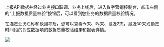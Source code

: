 上报API数据并经过业务接口联调、业务上线后，进入数字营销控制台，点击左侧的“上报数据质量校验”按钮后，可以看到您业务的数据质量校验情况。

在选定业务名称和数据项后，您可以查看今天、昨天、最近7天，最近30天或指定时间段的对应数据项的数据质量校验结果和报表详情。

![](//mc.qcloudimg.com/static/img/f34e2e7383bbd72963487071dabe3534/image.png)
